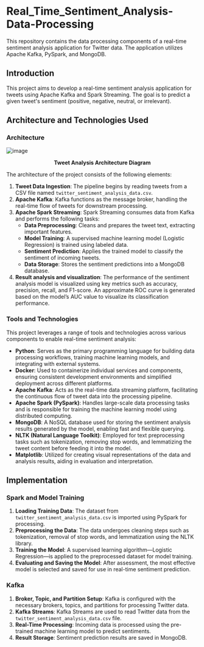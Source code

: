 # Real_Time_Sentiment_Analysis-Data-Processing

This repository contains the data processing components of a real-time sentiment analysis application for Twitter data. The application utilizes Apache Kafka, PySpark, and MongoDB.

## Introduction

This project aims to develop a real-time sentiment analysis application for tweets using Apache Kafka and Spark Streaming. The goal is to predict a given tweet's sentiment (positive, negative, neutral, or irrelevant).

## Architecture and Technologies Used

### Architecture
![image](https://github.com/user-attachments/assets/8b4cc524-17c4-482b-80cd-b42d60739fa9)
<p align="center"><b> Tweet Analysis Architecture Diagram</b></p>


The architecture of the project consists of the following elements:
1. **Tweet Data Ingestion**: The pipeline begins by reading tweets from a CSV file named `twitter_sentiment_analysis_data.csv`.
2. **Apache Kafka**: Kafka functions as the message broker, handling the real-time flow of tweets for downstream processing.
3. **Apache Spark Streaming**: Spark Streaming consumes data from Kafka and performs the following tasks:
   - **Data Preprocessing**: Cleans and prepares the tweet text, extracting important features.
   - **Model Training**: A supervised machine learning model (Logistic Regression) is trained using labeled data.
   - **Sentiment Prediction**: Applies the trained model to classify the sentiment of incoming tweets.
   - **Data Storage**: Stores the sentiment predictions into a MongoDB database.
4. **Result analysis and visualization**: The performance of the sentiment analysis model is visualized using key metrics such as
accuracy, precision, recall, and F1-score. An approximate ROC curve is generated based on
the model’s AUC value to visualize its classification performance.


### Tools and Technologies

This project leverages a range of tools and technologies across various components to enable real-time sentiment analysis:
- **Python**: Serves as the primary programming language for building data processing workflows, training machine learning models, and integrating with external systems.
- **Docker**: Used to containerize individual services and components, ensuring consistent development environments and simplified deployment across different platforms.
- **Apache Kafka**: Acts as the real-time data streaming platform, facilitating the continuous flow of tweet data into the processing pipeline.
- **Apache Spark (PySpark)**: Handles large-scale data processing tasks and is responsible for training the machine learning model using distributed computing.
- **MongoDB**: A NoSQL database used for storing the sentiment analysis results generated by the model, enabling fast and flexible querying.
- **NLTK (Natural Language Toolkit)**: Employed for text preprocessing tasks such as tokenization, removing stop words, and lemmatizing the tweet content before feeding it into the model.
- **Matplotlib**: Utilized for creating visual representations of the data and analysis results, aiding in evaluation and interpretation.
  
## Implementation

### Spark and Model Training

1. **Loading Training Data**: The dataset from `twitter_sentiment_analysis_data.csv` is imported using PySpark for processing.
2. **Preprocessing the Data**: The data undergoes cleaning steps such as tokenization, removal of stop words, and lemmatization using the NLTK library.
3. **Training the Model**: A supervised learning algorithm—Logistic Regression—is applied to the preprocessed dataset for model training.
4. **Evaluating and Saving the Model**: After assessment, the most effective model is selected and saved for use in real-time sentiment prediction.


### Kafka

1. **Broker, Topic, and Partition Setup**: Kafka is configured with the necessary brokers, topics, and partitions for processing Twitter data.
2. **Kafka Streams**: Kafka Streams are used to read Twitter data from the `twitter_sentiment_analysis_data.csv` file.
3. **Real-Time Processing**: Incoming data is processed using the pre-trained machine learning model to predict sentiments.
4. **Result Storage**: Sentiment prediction results are saved in MongoDB.
